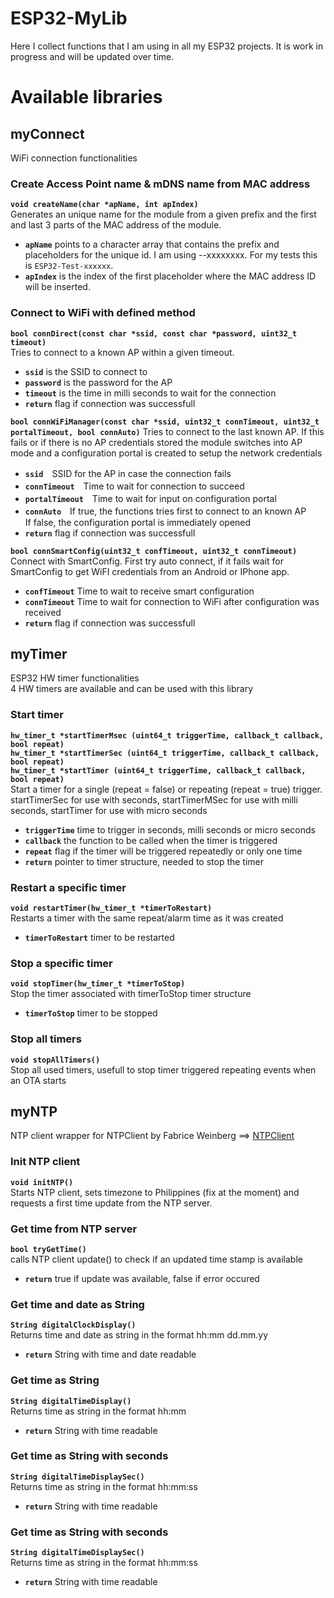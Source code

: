 # ESP32-MyLib    
Here I collect functions that I am using in all my ESP32 projects.
It is work in progress and will be updated over time.

# Available libraries    
## myConnect    
WiFi connection functionalities    

### Create Access Point name & mDNS name from MAC address
**`void createName(char *apName, int apIndex)`**    
Generates an unique name for the module from a given prefix and the first and last 3 parts of the MAC address of the module.    
* **`apName`** points to a character array that contains the prefix and placeholders for the unique id. I am using <hardware>-<module type>-xxxxxxxx. For my tests this is `ESP32-Test-xxxxxx`.    
* **`apIndex`** is the index of the first placeholder where the MAC address ID will be inserted.    

### Connect to WiFi with defined method    
**`bool connDirect(const char *ssid, const char *password, uint32_t timeout)`**    
Tries to connect to a known AP within a given timeout.    
* **`ssid`** is the SSID to connect to    
* **`password`** is the password for the AP    
* **`timeout`** is the time in milli seconds to wait for the connection    
* **`return`** flag if connection was successfull    

**`bool connWiFiManager(const char *ssid, uint32_t connTimeout, uint32_t portalTimeout, bool connAuto)`**
Tries to connect to the last known AP. If this fails or if there is no AP credentials stored the module switches into AP mode and a configuration portal is created to setup the network credentials    
* **`ssid`**　SSID for the AP in case the connection fails    
* **`connTimeout`**　Time to wait for connection to succeed    
* **`portalTimeout`**　Time to wait for input on configuration portal    
* **`connAuto`**　If true, the functions tries first to connect to an known AP    
            If false, the configuration portal is immediately opened    
* **`return`** flag if connection was successfull    

**`bool connSmartConfig(uint32_t confTimeout, uint32_t connTimeout)`**    
Connect with SmartConfig. First try auto connect, if it fails wait for SmartConfig to get WiFI credentials from an Android or IPhone app.        
* **`confTimeout`** Time to wait to receive smart configuration    
* **`connTimeout`** Time to wait for connection to WiFi after configuration was received    
* **`return`** flag if connection was successfull    

## myTimer    
ESP32 HW timer functionalities    
4 HW timers are available and can be used with this library

### Start timer
**`hw_timer_t *startTimerMsec (uint64_t triggerTime, callback_t callback, bool repeat)`**    
**`hw_timer_t *startTimerSec (uint64_t triggerTime, callback_t callback, bool repeat)`**    
**`hw_timer_t *startTimer (uint64_t triggerTime, callback_t callback, bool repeat)`**    
Start a timer for a single (repeat = false) or repeating (repeat = true) trigger.    
startTimerSec for use with seconds,
startTimerMSec for use with milli seconds,
startTimer for use with micro seconds    
* **`triggerTime`** time to trigger in seconds, milli seconds or micro seconds    
* **`callback`** the function to be called when the timer is triggered    
* **`repeat`** flag if the timer will be triggered repeatedly or only one time
* **`return`** pointer to timer structure, needed to stop the timer    

### Restart a specific timer    
**`void restartTimer(hw_timer_t *timerToRestart)`**    
Restarts a timer with the same repeat/alarm time as it was created   
* **`timerToRestart`** timer to be restarted    

### Stop a specific timer
**`void stopTimer(hw_timer_t *timerToStop)`**    
Stop the timer associated with timerToStop timer structure    
* **`timerToStop`** timer to be stopped    

### Stop all timers
**`void stopAllTimers()`**    
Stop all used timers, usefull to stop timer triggered repeating events when an OTA starts    

## myNTP    
NTP client wrapper for NTPClient by Fabrice Weinberg ==> [NTPClient](https://github.com/arduino-libraries/NTPClient)    

### Init NTP client
**`void initNTP()`**    
Starts NTP client, sets timezone to Philippines (fix at the moment) and requests a first time update from the NTP server.    

### Get time from NTP server    
**`bool tryGetTime()`**    
calls NTP client update() to check if an updated time stamp is available   
* **`return`** true if update was available, false if error occured    

### Get time and date as String
**`String digitalClockDisplay()`**    
Returns time and date as string in the format hh:mm dd.mm.yy    
* **`return`** String with time and date readable     

### Get time as String
**`String digitalTimeDisplay()`**    
Returns time as string in the format hh:mm    
* **`return`** String with time readable     

### Get time as String with seconds
**`String digitalTimeDisplaySec()`**    
Returns time as string in the format hh:mm:ss    
* **`return`** String with time readable     

### Get time as String with seconds
**`String digitalTimeDisplaySec()`**    
Returns time as string in the format hh:mm:ss    
* **`return`** String with time readable     

